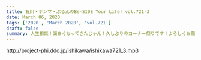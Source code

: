 ```yaml
---
title: 石川・ホンマ・ぶるんのBe-SIDE Your Life! vol.721-3
date: March 06, 2020
tags: ['2020', 'March 2020', 'vol.721']
draft: false
summary: 人生相談！面白くなってきたじゃん！久しぶりのコーナー祭りです！よろしくお願いします。
---
```


http://project-phi.ddo.jp/ishikawa/ishikawa721_3.mp3
